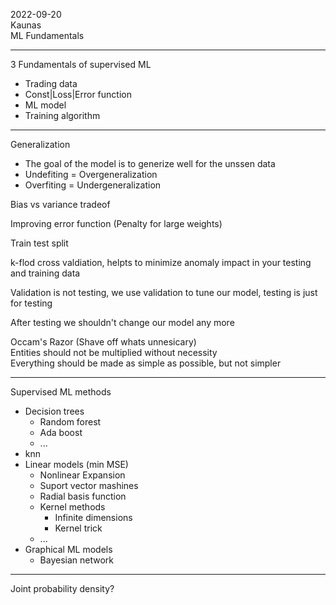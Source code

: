 2022-09-20\
Kaunas\
ML Fundamentals

----

3 Fundamentals of supervised ML
* Trading data
* Const|Loss|Error function
* ML model
* Training algorithm

----

Generalization
* The goal of the model is to generize well for the unssen data
* Undefiting = Overgeneralization
* Overfiting = Undergeneralization

Bias vs variance tradeof

Improving error function (Penalty for large weights)

Train test split

k-flod cross valdiation, helpts to minimize anomaly impact in your testing and training data

Validation is not testing, we use validation to tune our model, testing is just for testing

After testing we shouldn't change our model any more

Occam's Razor (Shave off whats unnesicary)\
Entities should not be multiplied without necessity\
Everything should be made as simple as possible, but not simpler

----

Supervised ML methods
* Decision trees
    * Random forest
    * Ada boost
    * ...
* knn
* Linear models (min MSE)
    * Nonlinear Expansion
    * Suport vector mashines
    * Radial basis function
    * Kernel methods
        * Infinite dimensions
        * Kernel trick
    * ...
* Graphical ML models
    * Bayesian network


----

Joint probability density?
